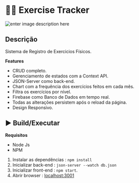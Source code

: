 # 🏋️‍♂️ Exercise Tracker
![enter image description here](https://s9.gifyu.com/images/Exercise-Tracker.gif)

## Descrição
Sistema de Registro de Exercicios Físicos. 

**Features**

- CRUD completo.
- Gerenciamento de estados com a Context API. 
- JSON-Server como back-end.
- Chart com a frequência dos exercícios feitos em cada mês. 
- Filtra os exercícios por nível.
- Firebase como Banco de Dados em tempo real. 
- Todas as alterações persistem após o reload da página. 
- Design Responsivo.

##  ▶️ Build/Executar
**Requisitos**
- Node Js
- NPM
1. Instalar as dependências : `npm install`
2. Inicializar back-end : `json-server --watch db.json` 
3. Inicializar front-end : `npm start`. 
4. Abrir browser : [localhost:3001](https://localhost:3001)


